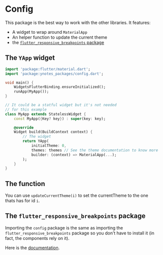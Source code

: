 # Config

This package is the best way to work with the other libraries. It features:

- A widget to wrap around `MaterialApp`
- An helper function to update the current theme
- the [`flutter_responsive_breakpoints` package](https://pub.dev/packages/flutter_responsive_breakpoints)

## The `YApp` widget

```dart
import 'package:flutter/material.dart';
import 'package:ynotes_packages/config.dart';

void main() {
    WidgetsFlutterBinding.ensureInitialized();
    runApp(MyApp());
}

// It could be a statful widget but it's not needed
// for this example
class MyApp extends StatelessWidget {
    const MyApp({Key? key}) : super(key: key);

    @override
    Widget build(BuildContext context) {
        // The widget
        return YApp(
            initialTheme: 0,
            themes: themes // See the theme documentation to know more
            builder: (context) => MaterialApp(...);
        );
    }
}
```

## The function

You can use `updateCurrentTheme(i)` to set the currentTheme to the one thats has for id `i`.

## The `flutter_responsive_breakpoints` package

Importing the `config` package is the same as importing the `flutter_responsive_breakpoints` package so you don't have to install it (in fact, the components rely on it).

Here is the [documentation](https://pub.dev/packages/flutter_responsive_breakpoints).